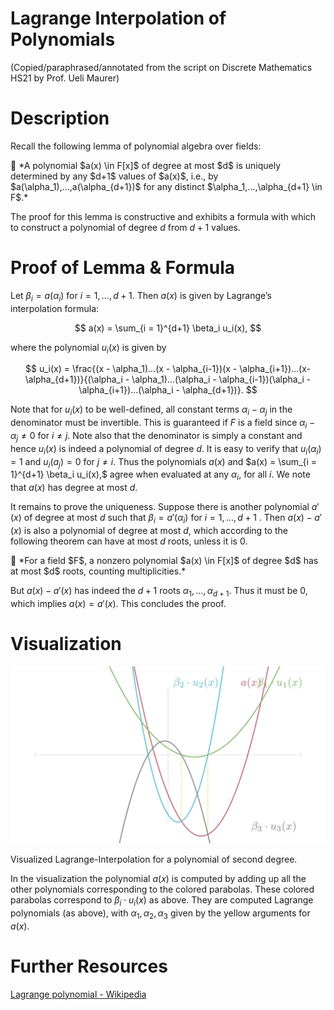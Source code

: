 # Lagrange Interpolation of Polynomials

(Copied/paraphrased/annotated from the script on Discrete Mathematics HS21 by Prof. Ueli Maurer)

# Description

Recall the following lemma of polynomial algebra over fields:

<aside>
📌 *A polynomial $a(x) \in F[x]$ of degree at most $d$ is uniquely determined by any $d+1$ values of $a(x)$, i.e., by $a(\alpha_1),...,a(\alpha_{d+1})$ for any distinct $\alpha_1,...,\alpha_{d+1} \in F$.*

</aside>

The proof for this lemma is constructive and exhibits a formula with which to construct a polynomial of degree $d$ from $d + 1$ values.

# Proof of Lemma & Formula

Let $\beta_i = a(\alpha_i)$ for $i = 1,..., d+1$. Then $a(x)$ is given by Lagrange’s interpolation formula:

$$
a(x) = \sum_{i = 1}^{d+1} \beta_i u_i(x),
$$

where the polynomial $u_i(x)$ is given by

$$
u_i(x) = \frac{(x - \alpha_1)...(x - \alpha_{i-1})(x - \alpha_{i+1})...(x-\alpha_{d+1})}{(\alpha_i - \alpha_1)...(\alpha_i - \alpha_{i-1})(\alpha_i - \alpha_{i+1})...(\alpha_i - \alpha_{d+1})}.
$$

Note that for $u_i(x)$ to be well-defined, all constant terms $\alpha_i - \alpha_j$ in the denominator must be invertible. This is guaranteed if $F$ is a field since $\alpha_i - \alpha_j \neq 0$ for $i \neq j$. Note also that the denominator is simply a constant and hence $u_i(x)$ is indeed a polynomial of degree $d$. It is easy to verify that $u_i(\alpha_i) = 1$ and $u_i(a_j) = 0$ for $j \neq i$. Thus the polynomials $a(x)$ and $a(x) = \sum_{i = 1}^{d+1} \beta_i u_i(x),$ agree when evaluated at any $\alpha_i$, for all $i$. We note that $a(x)$ has degree at most $d$.

It remains to prove the uniqueness. Suppose there is another polynomial $a'(x)$ of degree at most $d$ such that $\beta_i = a'(\alpha_i)$ for $i = 1,...,d+1$ . Then $a(x) - a'(x)$ is also a polynomial of degree at most $d$, which according to the following theorem can have at most $d$ roots, unless it is 0.

<aside>
📖 *For a field $F$, a nonzero polynomial $a(x) \in F[x]$ of degree $d$ has at most $d$ roots, counting multiplicities.*

</aside>

But $a(x) - a'(x)$ has indeed the $d + 1$ roots $\alpha_1, ..., \alpha_{d+1}$. Thus it must be 0, which implies $a(x) = a'(x)$. This concludes the proof.

# Visualization

![Visualized Lagrange-Interpolation for a polynomial of second degree.](Lagrange%20I%20e3d16/LagrangeInterpolation_ManimCE_v0.13.1.png)

Visualized Lagrange-Interpolation for a polynomial of second degree.

In the visualization the polynomial $a(x)$ is computed by adding up all the other polynomials corresponding to the colored parabolas. These colored parabolas correspond to $\beta_i \cdot u_i(x)$ as above. They are computed Lagrange polynomials (as above), with $\alpha_1, \alpha_2,\alpha_3$ given by the yellow arguments for $a(x)$.

# Further Resources

[Lagrange polynomial - Wikipedia](https://en.wikipedia.org/wiki/Lagrange_polynomial)